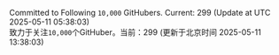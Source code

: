 Committed to Following `10,000` GitHubers. Current: <!-- FOLLOWING_COUNT -->299<!-- FOLLOWING_COUNT --> (Update at UTC <!-- LAST_UPDATED -->2025-05-11 05:38:03<!-- LAST_UPDATED -->)<br>
致力于关注`10,000`个GitHuber。当前：<!-- FOLLOWING_COUNT -->299<!-- FOLLOWING_COUNT --> (更新于北京时间 <!-- LAST_UPDATED_CST -->2025-05-11 13:38:03<!-- LAST_UPDATED_CST -->)
